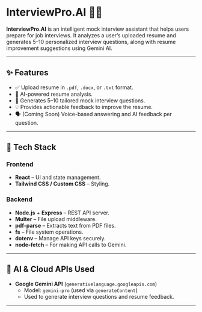 # InterviewPro.AI 🎤📄

**InterviewPro.AI** is an intelligent mock interview assistant that helps users prepare for job interviews. It analyzes a user’s uploaded resume and generates 5–10 personalized interview questions, along with resume improvement suggestions using Gemini AI.

---

## ✨ Features

- ✅ Upload resume in `.pdf`, `.docx`, or `.txt` format.
- 🤖 AI-powered resume analysis.
- 🎯 Generates 5–10 tailored mock interview questions.
- 💡 Provides actionable feedback to improve the resume.
- 🗣️ (Coming Soon) Voice-based answering and AI feedback per question.

---

## 🔧 Tech Stack

### Frontend
- **React** – UI and state management.
- **Tailwind CSS / Custom CSS** – Styling.

### Backend
- **Node.js** + **Express** – REST API server.
- **Multer** – File upload middleware.
- **pdf-parse** – Extracts text from PDF files.
- **fs** – File system operations.
- **dotenv** – Manage API keys securely.
- **node-fetch** – For making API calls to Gemini.

---

## 🤖 AI & Cloud APIs Used

- **Google Gemini API** (`generativelanguage.googleapis.com`)
  - Model: `gemini-pro` (used via `generateContent`)
  - Used to generate interview questions and resume feedback.

---


